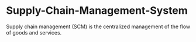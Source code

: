 # Supply-Chain-Management-System
Supply chain management (SCM) is the centralized management of the flow of goods and services.
